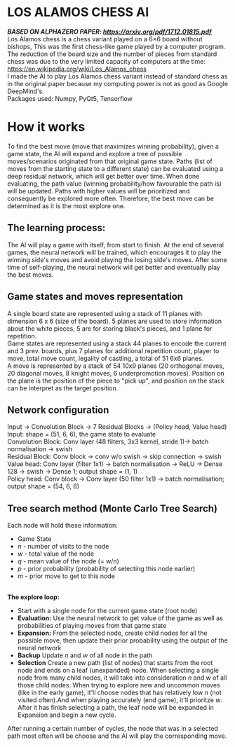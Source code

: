# LOS ALAMOS CHESS AI
***BASED ON ALPHAZERO PAPER: https://arxiv.org/pdf/1712.01815.pdf*** <br/>
Los Alamos chess is a chess variant played on a 6×6 board without bishops, This was the first chess-like game played by a computer program. The reduction of the board size and the number of pieces from standard chess was due to the very limited capacity of computers at the time: https://en.wikipedia.org/wiki/Los_Alamos_chess <br/>
I made the AI to play Los Alamos chess variant instead of standard chess as in the original paper because my computing power is not as good as Google DeepMind's. <br/>
Packages used: Numpy, PyQt5, Tensorflow

# How it works
To find the best move (move that maximizes winning probability), given a game state, the AI will expand and explore a tree of possible moves/scenarios originated from that original game state.
Paths (list of moves from the starting state to a different state) can be evaluated using a deep residual network, which will get better over time.
When done evaluating, the path value (winning probability/how favourable the path is) will be updated. Paths with higher values will be prioritized and consequently be explored more often. Therefore, the best move can be determined as it is the most explore one.
## The learning process:
The AI will play a game with itself, from start to finish. At the end of several games, the neural network will be trained, which encourages it to play the winning side's moves and avoid playing the losing side's moves.
After some time of self-playing, the neural network will get better and eventually play the best moves.
## Game states and moves representation
A single board state are represented using a stack of 11 planes with dimension 6 x 6 (size of the board). 5 planes are used to store information about the white pieces, 5 are for storing black's pieces, and 1 plane for repetition.<br/>
Game states are represented using a stack 44 planes to encode the current and 3 prev. boards, plus 7 planes for additional repetition count, player to move, total move count, legality of castling, a total of 51 6x6 planes.<br/>
A move is represented by a stack of 54 10x9 planes (20 orthogonal moves, 20 diagonal moves, 8 knight moves, 6 underpromotion moves). Position on the plane is the position of the piece to "pick up", and position on the stack can be interpret as the target position.
## Network configuration 
Input -> Convolution Block -> 7 Residual Blocks -> (Policy head, Value head)<br/>
Input: shape = (51, 6, 6), the game state to evaluate<br/>
Convolution Block: Conv layer (48 filters, 3x3 kernel, stride 1)-> batch normalisation -> swish<br/>
Residual Block: Conv block -> conv w/o swish -> skip connection -> swish<br/>
Value head: Conv layer (filter 1x1) -> batch normalisation -> ReLU -> Dense 128 -> swish -> Dense 1; output shape = (1, 1)<br/>
Policy head: Conv block -> Conv layer (50 filter 1x1) -> batch normalisation; output shape = (54, 6, 6)<br/>
## Tree search method (Monte Carlo Tree Search)
Each node will hold these information:
- Game State
- *n* - number of visits to the node
- *w* - total value of the node
- *q* - mean value of the node (= w/n)
- *p* - prior probability (probability of selecting this node earlier)
- *m* - prior move to get to this node<br/><br/>

**The explore loop:**
- Start with a single node for the current game state (root node)
- **Evaluation:** Use the neural network to get value of the game as well as probabilities of playing moves from that game state
- **Expansion:** From the selected node, create child nodes for all the possible move, then update their prior probability using the output of the neural network
- **Backup** Update *n* and *w* of all node in the path
- **Selection** Create a new path (list of nodes) that starts from the root node and ends on a leaf (unexpanded) node. When selecting a single node from many child nodes, it will take into consideration *n* and *w* of all those child nodes. When trying to explore new and uncommon moves (like in the early game), it'll choose nodes that has relatively low *n* (not visited often).And when playing accurately (end game), it'll prioritze *w*. After it has finish selecting a path, the leaf node will be expanded in Expansion and begin a new cycle.

After running a certain number of cycles, the node that was in a selected path most often will be choose and the AI will play the corresponding move.
